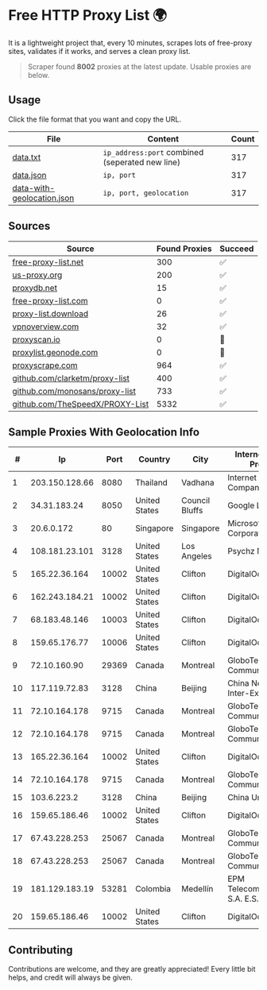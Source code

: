 
# Free HTTP Proxy List 🌍

It is a lightweight project that, every 10 minutes, scrapes lots of free-proxy sites, validates if it works, and serves a clean proxy list.


> Scraper found **8002** proxies at the latest update. Usable proxies are below.

## Usage

Click the file format that you want and copy the URL.


|File|Content|Count|
|----|-------|-----|
|[data.txt](https://raw.githubusercontent.com/themiralay/Proxy-List-World/master/data.txt)|`ip_address:port` combined (seperated new line)|317|
|[data.json](https://raw.githubusercontent.com/themiralay/Proxy-List-World/master/data.json)|`ip, port`|317|
|[data-with-geolocation.json](https://raw.githubusercontent.com/themiralay/Proxy-List-World/master/data-with-geolocation.json)|`ip, port, geolocation`|317|

## Sources

|Source|Found Proxies|Succeed|
|------|-------------|-------|
|[free-proxy-list.net](https://free-proxy-list.net)|300|✅|
|[us-proxy.org](https://www.us-proxy.org)|200|✅|
|[proxydb.net](http://proxydb.net)|15|✅|
|[free-proxy-list.com](https://free-proxy-list.com/?page=&port=&type%5B%5D=http&type%5B%5D=https&up_time=0&search=Search)|0|✅|
|[proxy-list.download](https://www.proxy-list.download/HTTP)|26|✅|
|[vpnoverview.com](https://vpnoverview.com/privacy/anonymous-browsing/free-proxy-servers)|32|✅|
|[proxyscan.io](https://www.proxyscan.io)|0|🚫|
|[proxylist.geonode.com](https://proxylist.geonode.com/api/proxy-list?limit=300&page=1&sort_by=lastChecked&sort_type=desc&protocols=http,https)|0|🚫|
|[proxyscrape.com](https://api.proxyscrape.com/v2/?request=displayproxies&protocol=http&timeout=10000&country=all&ssl=all&anonymity=all)|964|✅|
|[github.com/clarketm/proxy-list](https://raw.githubusercontent.com/clarketm/proxy-list/master/proxy-list-raw.txt)|400|✅|
|[github.com/monosans/proxy-list](https://raw.githubusercontent.com/monosans/proxy-list/main/proxies/http.txt)|733|✅|
|[github.com/TheSpeedX/PROXY-List](https://raw.githubusercontent.com/TheSpeedX/PROXY-List/master/http.txt)|5332|✅|


## Sample Proxies With Geolocation Info

|#|Ip|Port|Country|City|Internet Service Provider|
|-|--|----|-------|----|-------------------------|
|1|203.150.128.66|8080|Thailand|Vadhana|Internet Thailand Company Ltd|
|2|34.31.183.24|8050|United States|Council Bluffs|Google LLC|
|3|20.6.0.172|80|Singapore|Singapore|Microsoft Corporation|
|4|108.181.23.101|3128|United States|Los Angeles|Psychz Networks|
|5|165.22.36.164|10002|United States|Clifton|DigitalOcean, LLC|
|6|162.243.184.21|10002|United States|Clifton|DigitalOcean, LLC|
|7|68.183.48.146|10003|United States|Clifton|DigitalOcean, LLC|
|8|159.65.176.77|10006|United States|Clifton|DigitalOcean, LLC|
|9|72.10.160.90|29369|Canada|Montreal|GloboTech Communications|
|10|117.119.72.83|3128|China|Beijing|China Networks Inter-Exchange|
|11|72.10.164.178|9715|Canada|Montreal|GloboTech Communications|
|12|72.10.164.178|9715|Canada|Montreal|GloboTech Communications|
|13|165.22.36.164|10002|United States|Clifton|DigitalOcean, LLC|
|14|72.10.164.178|9715|Canada|Montreal|GloboTech Communications|
|15|103.6.223.2|3128|China|Beijing|China Unicom|
|16|159.65.186.46|10002|United States|Clifton|DigitalOcean, LLC|
|17|67.43.228.253|25067|Canada|Montreal|GloboTech Communications|
|18|67.43.228.253|25067|Canada|Montreal|GloboTech Communications|
|19|181.129.183.19|53281|Colombia|Medellín|EPM Telecomunicaciones S.A. E.S.P.|
|20|159.65.186.46|10002|United States|Clifton|DigitalOcean, LLC|



## Contributing

Contributions are welcome, and they are greatly appreciated! Every
little bit helps, and credit will always be given.

